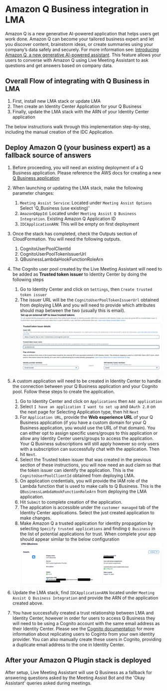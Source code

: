 # Amazon Q Business integration in LMA

Amazon Q is a new generative AI-powered application that helps users get work done. Amazon Q can become your tailored business expert and let you discover content, brainstorm ideas, or create summaries using your company’s data safely and securely. For more information see: [Introducing Amazon Q, a new generative AI-powered assistant](https://aws.amazon.com/blogs/aws/introducing-amazon-q-a-new-generative-ai-powered-assistant-preview). This feature allows your users to converse with Amazon Q using Live Meeting Assistant to ask questions and get answers based on company data.

## Overall Flow of integrating with Q Business in LMA

1. First, install new LMA stack or update LMA
2. Then create an Identity Center Application for your Q Business
3. Finally, update the LMA stack with the ARN of your Identity Center application

The below instructions walk through this implementation step-by-step, including the manual creation of the IDC Application.

## Deploy Amazon Q (your business expert) as a fallback source of answers

1. Before proceeding, you will need an existing deployment of a Q Business application. Please reference the AWS docs for creating a new [Q Business application](https://docs.aws.amazon.com/amazonq/latest/qbusiness-ug/create-application.html)
2. When launching or updating the LMA stack, make the following parameter changes:
    1. `Meeting Assist Service`: Located under `Meeting Assist Options` Select 'Q_Business (use existing)'
    2. `AmazonQAppId`: Located under `Meeting Assist Q Business Integration`. Existing Amazon Q Application ID
    3. `IDCApplicationARN`: This will be empty on first deployment
3. Once the stack has completed, check the Outputs section of CloudFormation. You will need the following outputs.
    1. CognitoUserPoolClientId
    2. CognitoUserPoolTokenIssuerUrl
    3. QBusinessLambdaHookFunctionRoleArn
4. The Cognito user pool created by the Live Meeting Assistant will need to be added as **Trusted token issuer** to Identity Center by doing the following steps
    1. Go to Identity Center and click on `Settings`, then `Create trusted token issuer`
    2. The issuer URL will be the `CognitoUserPoolTokenIssuerUrl` obtained from deploying LMA and you will need to provide which attributes should map between the two (usually this is email).
        ![Issuer](../images/token-issuer.PNG)
5. A custom application will need to be created in Identity Center to handle the connection between your Q Business application and your Cognito pool. Follow these steps to create the application.
    1. Go to Identity Center and click on `Applications` then `Add application`
    2. Select `I have an application I want to set up` and `OAuth 2.0` on the next page for Selecting Application type, then hit `Next`
    3. For `Application URL`, provide the **Web experience URL** of your Q Business application (if you have a custom domain for your Q Business application, you would use the URL of that domain). You can either opt to assign specific users/groups to this application or allow any Identity Center users/groups to access the application. Your Q Business subscriptions will still apply however so only users with a subscription can successfully chat with the application. Then hit `Next`.
    4. Select the Trusted token issuer that was created in the previous section of these instructions, you will now need an aud claim so that the token issuer can identify the application. This is the `CognitoUserPoolClientId` obtained from deploying LMA.
    5. On application credentials, you will provide the IAM role of the Lambda function that is used to make calls to Q Business. This is the `QBusinessLambdaHookFunctionRoleArn` from deploying the LMA application.
    6. Hit `Submit` to complete creation of the application.
    7. The application is accessible under the `customer managed` tab of the Identity Center applications. Select the just created application to make changes. 
    8. Make Amazon Q a trusted application for identity propagation by selecting `Specify trusted applications` and finding `Q Business` in the list of potential applications for trust. When complete your app should appear similar to the below configuration
        ![IDCApp](../images/icd-application.png)

6. Update the LMA stack, find `IDCApplicationARN` located under `Meeting Assist Q Business Integration` and provide the ARN of the application created above. 
7. You have successfully created a trust relationship between LMA and Identity Center, however in order for users to access Q Business they will need to be using a Cognito account with the same email address as their Identity Center. Please see the [Cognito documentation](https://docs.aws.amazon.com/cognito/latest/developerguide/managing-users.html) for more information about replicating users to Coginto from your own identity provider. You can also manually create these users in Cognito, providing a duplicate email address to the one in Identity Center.

## After your Amazon Q Plugin stack is deployed
After setup, Live Meeting Assistant will use Q Business as a fallback for answering questions asked by the Meeting Assist Bot and the 'Okay Assistant' queries asked during meetings. 